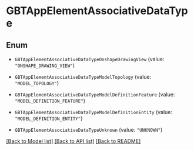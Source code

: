 # GBTAppElementAssociativeDataType

## Enum


* `GBTAppElementAssociativeDataTypeOnshapeDrawingView` (value: `"ONSHAPE_DRAWING_VIEW"`)

* `GBTAppElementAssociativeDataTypeModelTopology` (value: `"MODEL_TOPOLOGY"`)

* `GBTAppElementAssociativeDataTypeModelDefinitionFeature` (value: `"MODEL_DEFINITION_FEATURE"`)

* `GBTAppElementAssociativeDataTypeModelDefinitionEntity` (value: `"MODEL_DEFINITION_ENTITY"`)

* `GBTAppElementAssociativeDataTypeUnknown` (value: `"UNKNOWN"`)


[[Back to Model list]](../README.md#documentation-for-models) [[Back to API list]](../README.md#documentation-for-api-endpoints) [[Back to README]](../README.md)



